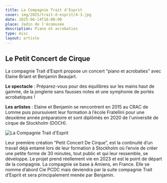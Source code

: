 ```yaml
---
title: La Compagnie Trait d'Esprit
cover: img/2025/trait-d-esprit/4-3.jpg
date: 2025-06-14T16:00:00
place: Jadin de l'écomusée
description: Piano et acrobaties
type: misc
layout: artiste
---
```


## Le Petit Concert de Cirque

La compagnie Trait d’Esprit propose un concert “piano et acrobaties” avec Elaine Briant et Benjamin Beaujart. 

__Le spectacle__ : Préparez-vous pour des équilibres sur les mains haut de gamme, de la jonglerie sans fausses notes et une symphonie de portés acrobatiques ! 

__Les artistes__ : Elaine et Benjamin se rencontrent en 2015 au CRAC de Lomme puis poursuivent leur formation à l’école Fratellini pour une deuxième année préparatoire et sont diplômés en 2020 de l'université de cirque de Stockholm (DOCH).

![La Compagnie Trait d'Esprit](/img/2025/trait-d-esprit/2.jpg)

Leur première création “Petit Concert De Cirque”, est la continuité d’un travail déjà entamé lors de leur formation à Stockholm où l’envie de créer une petite forme de 30 minutes, tout public et qui leur ressemble, se développe. Le projet prend réellement vie en 2023 et est le point de départ de la compagnie. La compagnie se base à Amiens, en France. Elle se nomme d’abord Cie PCDC mais deviendra par la suite compagnie Trait d’Esprit et sera principalement menée par Benjamin.

